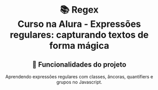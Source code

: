 <h1 align="center">
📚 Regex<br/>
Curso na Alura - Expressões regulares: capturando textos de forma mágica
</h1>

<div align="center">

## 🔨 Funcionalidades do projeto

Aprendendo expressões regulares com classes, âncoras, quantifiers e grupos no Javascript.

</div>
